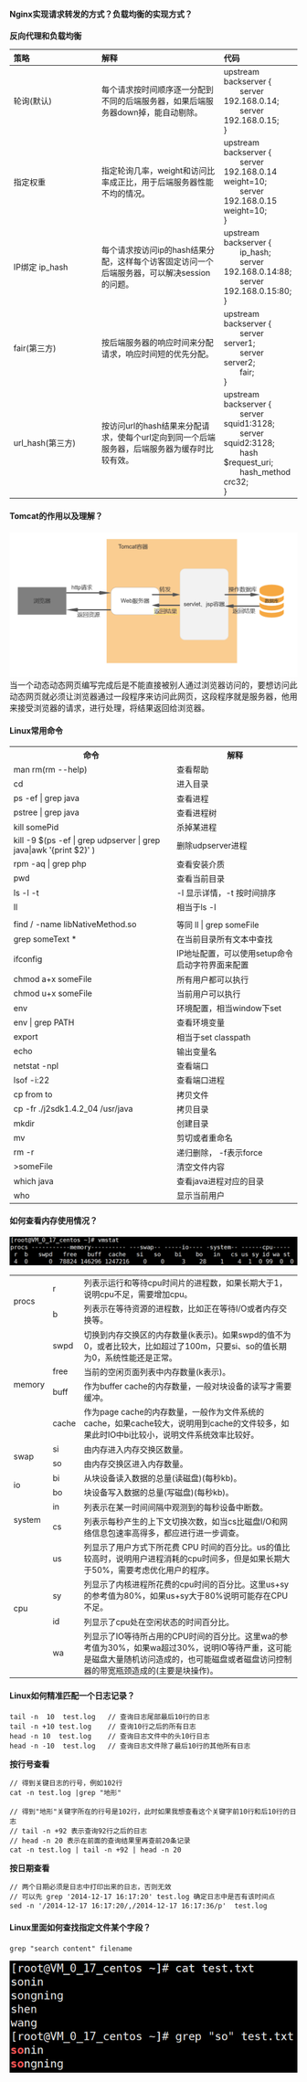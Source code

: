 #### Nginx实现请求转发的方式？负载均衡的实现方式？
**反向代理和负载均衡**


| 策略 | 解释 | 代码 | 
| :----- | :----- | :----- | 
| <div style="width: 140px">轮询(默认)</div> | <div style="width: 200px">每个请求按时间顺序逐一分配到不同的后端服务器，如果后端服务器down掉，能自动剔除。</div> | upstream backserver { <br> &emsp;&emsp;server 192.168.0.14; <br> &emsp;&emsp;server 192.168.0.15; <br> }  | 
| <div style="width: 140px">指定权重</div> | <div style="width: 200px">指定轮询几率，weight和访问比率成正比，用于后端服务器性能不均的情况。</div> | upstream backserver { <br> &emsp;&emsp;server 192.168.0.14 weight=10; <br> &emsp;&emsp;server 192.168.0.15 weight=10; <br> }  | 
| <div style="width: 140px">IP绑定 ip_hash</div> | <div style="width: 200px">每个请求按访问ip的hash结果分配，这样每个访客固定访问一个后端服务器，可以解决session的问题。</div> | upstream backserver { <br> &emsp;&emsp;ip_hash; <br> &emsp;&emsp;server 192.168.0.14:88; <br> &emsp;&emsp;server 192.168.0.15:80; <br> } | 
| <div style="width: 140px">fair(第三方)</div> | <div style="width: 200px">按后端服务器的响应时间来分配请求，响应时间短的优先分配。</div> | upstream backserver { <br> &emsp;&emsp;server server1; <br> &emsp;&emsp;server server2; <br> &emsp;&emsp;fair; <br>} | 
| <div style="width: 140px">url_hash(第三方)</div> | <div style="width: 200px">按访问url的hash结果来分配请求，使每个url定向到同一个后端服务器，后端服务器为缓存时比较有效。</div> | upstream backserver { <br> &emsp;&emsp;server squid1:3128; <br> &emsp;&emsp;server squid2:3128; <br> &emsp;&emsp;hash $request_uri; <br> &emsp;&emsp;hash_method crc32; <br> } | 


#### Tomcat的作用以及理解？
![Tomcat](/images/Deploy/Tomcat.png)
当一个动态动态网页编写完成后是不能直接被别人通过浏览器访问的，要想访问此动态网页就必须让浏览器通过一段程序来访问此网页，这段程序就是服务器，他用来接受浏览器的请求，进行处理，将结果返回给浏览器。


#### Linux常用命令
<div class="custom-table-height">
    <table>
        <tr>
            <th>命令</th>
            <th>解释</th>
        </tr>
        <tr>
            <td>man rm(rm --help)</td>
            <td>查看帮助</td>
        </tr>
        <tr>
            <td>cd</td>
            <td>进入目录</td>
        </tr>
        <tr>
            <td>ps -ef | grep java</td>
            <td>查看进程</td>
        </tr>
        <tr>
            <td>pstree | grep java</td>
            <td>查看进程树</td>
        </tr>
        <tr>
            <td>kill somePid</td>
            <td>杀掉某进程</td>
        </tr>
        <tr>
            <td>kill -9 $(ps -ef | grep udpserver | grep java&#124;awk '{print $2}' )</td>
            <td>删除udpserver进程</td>
        </tr>
        <tr>
            <td>rpm -aq | grep php</td>
            <td>查看安装介质</td>
        </tr>
        <tr>
            <td>pwd</td>
            <td>查看当前目录</td>
        </tr>
        <tr>
            <td>ls -l -t</td>
            <td>-l 显示详情，-t 按时间排序</td>
        </tr>
        <tr>
            <td>ll</td>
            <td>相当于ls -l</td>
        </tr>
        <tr>
            <td></td>
            <td></td>
        </tr>
        <tr>
            <td>find / -name libNativeMethod.so</td>
            <td>等同 ll | grep someFile</td>
        </tr>
        <tr>
            <td>grep someText *</td>
            <td>在当前目录所有文本中查找</td>
        </tr>
        <tr>
            <td>ifconfig</td>
            <td>IP地址配置，可以使用setup命令启动字符界面来配置</td>
        </tr>
        <tr>
            <td>chmod a+x someFile</td>
            <td>所有用户都可以执行</td>
        </tr>
        <tr>
            <td>chmod u+x someFile</td>
            <td>当前用户可以执行</td>
        </tr>
        <tr>
            <td>env</td>
            <td>环境配置，相当window下set</td>
        </tr>
        <tr>
            <td>env | grep PATH</td>
            <td>查看环境变量</td>
        </tr>
        <tr>
            <td>export</td>
            <td>相当于set classpath</td>
        </tr>
        <tr>
            <td>echo</td>
            <td>输出变量名</td>
        </tr>
        <tr>
            <td>netstat -npl</td>
            <td>查看端口</td>
        </tr>
        <tr>
            <td>lsof -i:22</td>
            <td>查看端口进程</td>
        </tr>
        <tr>
            <td>cp from to</td>
            <td>拷贝文件</td>
        </tr>
        <tr>
            <td>cp -fr ./j2sdk1.4.2_04 /usr/java</td>
            <td>拷贝目录</td>
        </tr>
        <tr>
            <td>mkdir</td>
            <td>创建目录</td>
        </tr>
        <tr>
            <td>mv</td>
            <td>剪切或者重命名</td>
        </tr>
        <tr>
            <td>rm -r</td>
            <td>递归删除， -f表示force</td>
        </tr>
        <tr>
            <td>>someFile</td>
            <td>清空文件内容</td>
        </tr>
        <tr>
            <td>which java</td>
            <td>查看java进程对应的目录</td>
        </tr>
        <tr>
            <td>who</td>
            <td>显示当前用户</td>
        </tr>
    </table>
</div>


#### 如何查看内存使用情况？
![vmstat](/images/Deploy/vmstat.PNG)


<div class="custom-table-height">
    <table>
        <tr>
            <td rowspan="2">procs</td>
            <td>r</td>
            <td>列表示运行和等待cpu时间片的进程数，如果长期大于1，说明cpu不足，需要增加cpu。</td>
        </tr>
        <tr>
            <td>b</td>
            <td>列表示在等待资源的进程数，比如正在等待I/O或者内存交换等。</td>
        </tr>
        <tr>
            <td rowspan="4">memory</td>
            <td>swpd</td>
            <td>切换到内存交换区的内存数量(k表示)。如果swpd的值不为0，或者比较大，比如超过了100m，只要si、so的值长期为0，系统性能还是正常。</td>
        </tr>
        <tr>
            <td>free</td>
            <td>当前的空闲页面列表中内存数量(k表示)。</td>
        </tr>
        <tr>
            <td>buff</td>
            <td>作为buffer cache的内存数量，一般对块设备的读写才需要缓冲。</td>
        </tr>
        <tr>
            <td>cache</td>
            <td>作为page cache的内存数量，一般作为文件系统的cache，如果cache较大，说明用到cache的文件较多，如果此时IO中bi比较小，说明文件系统效率比较好。</td>
        </tr>
        <tr>
            <td rowspan="2">swap</td>
            <td>si</td>
            <td>由内存进入内存交换区数量。</td>
        </tr>
        <tr>      
            <td>so</td>
            <td>由内存交换区进入内存数量。</td>
        </tr>
        <tr>
            <td rowspan="2">io</td>
            <td>bi</td>
            <td>从块设备读入数据的总量(读磁盘)(每秒kb)。</td>
        </tr>
        <tr>      
            <td>bo</td>
            <td>块设备写入数据的总量(写磁盘)(每秒kb)。</td>
        </tr>
        <tr>
            <td rowspan="2">system</td>
            <td>in</td>
            <td>列表示在某一时间间隔中观测到的每秒设备中断数。</td>
        </tr>
        <tr>      
            <td>cs</td>
            <td>列表示每秒产生的上下文切换次数，如当cs比磁盘I/O和网络信息包速率高得多，都应进行进一步调查。</td>
        </tr>    
        <tr>
            <td rowspan="4">cpu</td>
            <td>us</td>
            <td>列显示了用户方式下所花费 CPU 时间的百分比。us的值比较高时，说明用户进程消耗的cpu时间多，但是如果长期大于50%，需要考虑优化用户的程序。</td>
        </tr>
        <tr>      
            <td>sy</td>
            <td>列显示了内核进程所花费的cpu时间的百分比。这里us+sy的参考值为80%，如果us+sy大于80%说明可能存在CPU不足。</td>
        </tr>
        <tr>      
            <td>id</td>
            <td>列显示了cpu处在空闲状态的时间百分比。</td>
        </tr>
        <tr>      
            <td>wa</td>
            <td>列显示了IO等待所占用的CPU时间的百分比。这里wa的参考值为30%，如果wa超过30%，说明IO等待严重，这可能是磁盘大量随机访问造成的，也可能磁盘或者磁盘访问控制器的带宽瓶颈造成的(主要是块操作)。</td>
        </tr>
    </table>
</div>


#### Linux如何精准匹配一个日志记录？
```
tail -n  10  test.log   // 查询日志尾部最后10行的日志
tail -n +10 test.log    // 查询10行之后的所有日志
head -n 10  test.log    // 查询日志文件中的头10行日志
head -n -10  test.log   // 查询日志文件除了最后10行的其他所有日志
```


**按行号查看**


```
// 得到关键日志的行号，例如102行
cat -n test.log |grep "地形" 

// 得到"地形"关键字所在的行号是102行，此时如果我想查看这个关键字前10行和后10行的日志
// tail -n +92 表示查询92行之后的日志
// head -n 20 表示在前面的查询结果里再查前20条记录
cat -n test.log | tail -n +92 | head -n 20 
```


**按日期查看**


```
// 两个日期必须是日志中打印出来的日志，否则无效
// 可以先 grep '2014-12-17 16:17:20' test.log 确定日志中是否有该时间点
sed -n '/2014-12-17 16:17:20/,/2014-12-17 16:17:36/p'  test.log
```


#### Linux里面如何查找指定文件某个字段？
```shell
grep "search content" filename
```
![查找指定文件](/images/Deploy/search.PNG)







